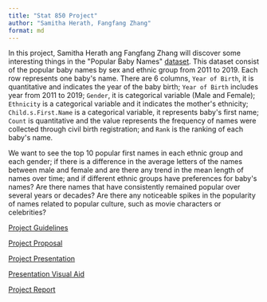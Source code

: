 ```yaml
---
title: "Stat 850 Project"
author: "Samitha Herath, Fangfang Zhang"
format: md
---
```


In this project, Samitha Herath ang Fangfang Zhang will discover some interesting things in the "Popular Baby Names" [dataset](https://catalog.data.gov/dataset/popular-baby-names). This dataset consist of the popular baby names by sex and ethnic group from 2011 to 2019. Each row represents one baby's name. There are 6 columns, `Year of Birth`, it is quantitative and indicates the year of the baby birth; `Year of Birth` includes year from 2011 to 2019; `Gender`, it is categorical variable (Male and Female); `Ethnicity` is a categorical variable and it indicates the mother's ethnicity; `Child.s.First.Name` is a categorical variable, it represents baby's first name; `Count` is quantitative and the value represents the frequency of names were collected through civil birth registration; and `Rank` is the ranking of each baby's name.

We want to see the top 10 popular first names in each ethnic group and each gender; if there is a difference in the average letters of the names between male and female and are there any trend in the mean length of names over time; and if different ethnic groups have preferences for baby's names? Are there names that have consistently remained popular over several years or decades? Are there any noticeable spikes in the popularity of names related to popular culture, such as movie characters or celebrities?


[Project Guidelines](guidelines.qmd)

[Project Proposal](proposal.qmd)

[Project Presentation](https://www.youtube.com/watch?v=4gfZpCIX064) 

[Presentation Visual Aid](slides_Samitha_Fangfang.qmd) 

[Project Report](report.qmd)
